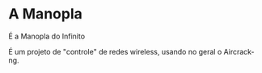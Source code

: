 # A Manopla
É a Manopla do Infinito

É um projeto de "controle" de redes wireless, usando no geral o Aircrack-ng.
